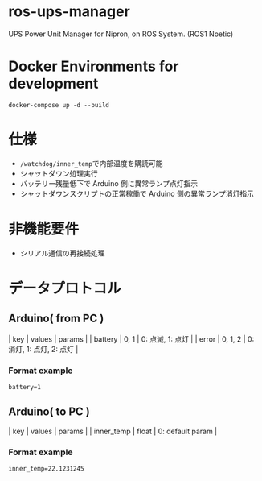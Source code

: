 # ros-ups-manager

UPS Power Unit Manager for Nipron, on ROS System. (ROS1 Noetic)

# Docker Environments for development

`docker-compose up -d --build`

# 仕様

- `/watchdog/inner_temp`で内部温度を購読可能
- シャットダウン処理実行
- バッテリー残量低下で Arduino 側に異常ランプ点灯指示
- シャットダウンスクリプトの正常稼働で Arduino 側の異常ランプ消灯指示

# 非機能要件

- シリアル通信の再接続処理

# データプロトコル

## Arduino( from PC )

| key | values | params |
| battery | 0, 1 | 0: 点滅, 1: 点灯 |
| error | 0, 1, 2 | 0: 消灯, 1: 点灯, 2: 点灯 |

### Format example

`battery=1`

## Arduino( to PC )

| key | values | params |
| inner_temp | float | 0: default param |

### Format example

`inner_temp=22.1231245`
